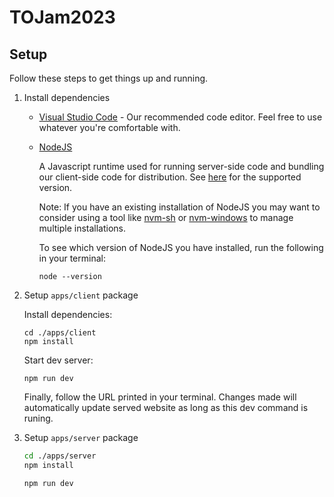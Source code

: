 # TOJam2023

## Setup

Follow these steps to get things up and running.

1. Install dependencies

    - [Visual Studio Code](https://code.visualstudio.com/download) - Our recommended code editor. Feel free to use whatever you're comfortable with.

    - [NodeJS](https://nodejs.org/en/download)

        A Javascript runtime used for running server-side code and bundling our client-side code for distribution. See [here](./.nvmrc) for the supported version.

        Note: If you have an existing installation of NodeJS you may want to consider using a tool like [nvm-sh](https://github.com/nvm-sh/nvm) or [nvm-windows](https://github.com/coreybutler/nvm-windows) to manage multiple installations.

        To see which version of NodeJS you have installed, run the following in your terminal:
        ```
        node --version
        ```

1. Setup `apps/client` package

    Install dependencies:
    ```
    cd ./apps/client
    npm install
    ```

    Start dev server:
    ```
    npm run dev
    ```

    Finally, follow the URL printed in your terminal. Changes made will automatically update served website as long as this dev command is runing.

1. Setup `apps/server` package
    ```bash
    cd ./apps/server
    npm install
    ```

    ```bash
    npm run dev
    ```
